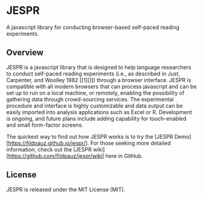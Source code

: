 # JESPR
A javascript library for conducting browser-based self-paced reading experiments.

## Overview

JESPR is a javascript library that is designed to help language researchers to conduct self-paced reading experiments (i.e., as described in Just, Carpenter, and Woolley 1982 [[1][]]) through a browser interface. JESPR is compatible with all modern browsers that can process javascript and can be set up to run on a local machine, or remotely, enabling the possibility of gathering data through crowd-sourcing services. The experimental procedure and interface is highly customizable and data output can be easily imported into analysis applications such as Excel or R. Development is ongoing, and future plans include adding capability for touch-enabled and small form-factor screens.

The quickest way to find out how JESPR works is to try the [JESPR Demo][https://fildpauz.github.io/jespr/]. For those seeking more detailed information, check out the [JESPR wiki][https://github.com/fildpauz/jespr/wiki] here in GitHub.

## License

JESPR is released under the MIT License (MIT).